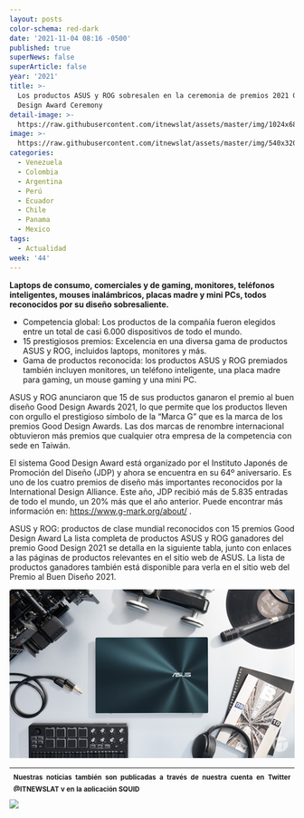 ```yaml
---
layout: posts
color-schema: red-dark
date: '2021-11-04 08:16 -0500'
published: true
superNews: false
superArticle: false
year: '2021'
title: >-
  Los productos ASUS y ROG sobresalen en la ceremonia de premios 2021 Good
  Design Award Ceremony
detail-image: >-
  https://raw.githubusercontent.com/itnewslat/assets/master/img/1024x680/productos-asus-g.jpg
image: >-
  https://raw.githubusercontent.com/itnewslat/assets/master/img/540x320/productos-asus-p.jpg
categories:
  - Venezuela
  - Colombia
  - Argentina
  - Perú
  - Ecuador
  - Chile
  - Panama
  - Mexico
tags:
  - Actualidad
week: '44'
---
```

**Laptops de consumo, comerciales y de gaming, monitores, teléfonos inteligentes, mouses inalámbricos, placas madre y mini PCs, todos reconocidos por su diseño sobresaliente.**

- Competencia global: Los productos de la compañía fueron elegidos entre un total de casi 6.000 dispositivos de todo el mundo.
- 15 prestigiosos premios: Excelencia en una diversa gama de productos ASUS y ROG, incluidos laptops, monitores y más.
- Gama de productos reconocida: los productos ASUS y ROG premiados también incluyen monitores, un teléfono inteligente, una placa madre para gaming, un mouse gaming y una mini PC.

 ASUS y ROG anunciaron que 15 de sus productos ganaron el premio al buen diseño Good Design Awards 2021, lo que permite que los productos lleven con orgullo el prestigioso símbolo de la “Marca G” que es la marca de los premios Good Design Awards. Las dos marcas de renombre internacional obtuvieron más premios que cualquier otra empresa de la competencia con sede en Taiwán.

El sistema Good Design Award está organizado por el Instituto Japonés de Promoción del Diseño (JDP) y ahora se encuentra en su 64º aniversario. Es uno de los cuatro premios de diseño más importantes reconocidos por la International Design Alliance. Este año, JDP recibió más de 5.835 entradas de todo el mundo, un 20% más que el año anterior. Puede encontrar más información en: https://www.g-mark.org/about/ .

ASUS y ROG: productos de clase mundial reconocidos con 15 premios Good Design Award
La lista completa de productos ASUS y ROG ganadores del premio Good Design 2021 se detalla en la siguiente tabla, junto con enlaces a las páginas de productos relevantes en el sitio web de ASUS. La lista de productos ganadores también está disponible para verla en el sitio web del Premio al Buen Diseño 2021.

![](https://raw.githubusercontent.com/itnewslat/assets/master/img/540x320/productos-asus-p.jpg)

<table style="height: 42px;" width="569">
<tbody>
<tr>
<td style="text-align: justify;"><sub><strong>Nuestras noticias también son publicadas a través de nuestra cuenta en Twitter <a href="https://twitter.com/itnewslat?lang=es">@ITNEWSLAT</a> y en la aplicación <a href="https://squidapp.co/en/">SQUID</a></strong></sub></td>
</tr>
</tbody>
</table>

<img src="https://tracker.metricool.com/c3po.jpg?hash=56f88a41e39ab42c063cc51676587a04"/>